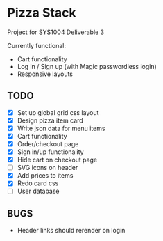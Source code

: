 # Pizza Stack

Project for SYS1004 Deliverable 3

Currently functional:

- Cart functionality
- Log in / Sign up (with Magic passwordless login)
- Responsive layouts

## TODO

- [x] Set up global grid css layout
- [x] Design pizza item card
- [x] Write json data for menu items
- [x] Cart functionality
- [x] Order/checkout page
- [x] Sign in/up functionality
- [x] Hide cart on checkout page
- [ ] SVG icons on header
- [x] Add prices to items
- [x] Redo card css
- [ ] User database

## BUGS

- Header links should rerender on login
